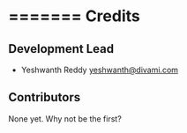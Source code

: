 =======
Credits
=======

Development Lead
----------------

* Yeshwanth Reddy <yeshwanth@divami.com>

Contributors
------------

None yet. Why not be the first?
